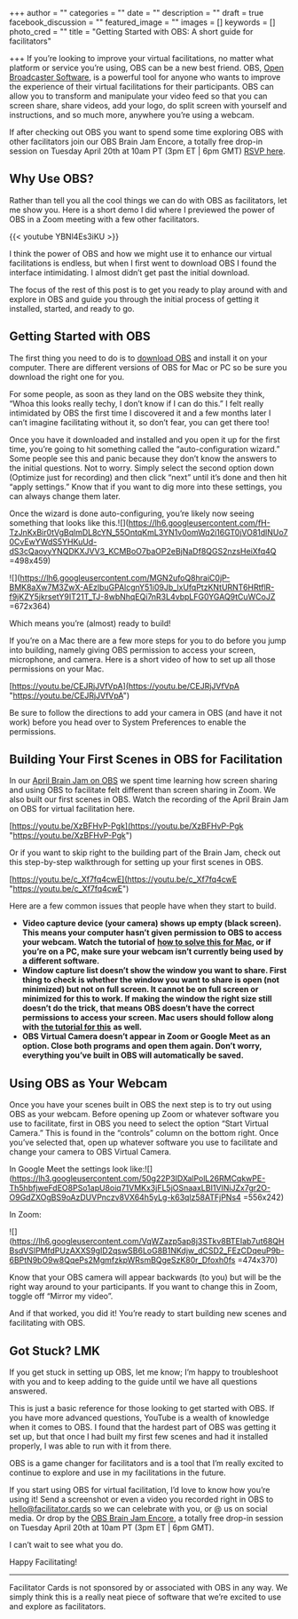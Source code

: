 +++
author = ""
categories = ""
date = ""
description = ""
draft = true
facebook_discussion = ""
featured_image = ""
images = []
keywords = []
photo_cred = ""
title = "Getting Started with OBS: A short guide for facilitators"

+++
If you’re looking to improve your virtual facilitations, no matter what platform or service you’re using, OBS can be a new best friend. OBS, [Open Broadcaster Software](https://obsproject.com/), is a powerful tool for anyone who wants to improve the experience of their virtual facilitations for their participants. OBS can allow you to transform and manipulate your video feed so that you can screen share, share videos, add your logo, do split screen with yourself and instructions, and so much more, anywhere you’re using a webcam.

If after checking out OBS you want to spend some time exploring OBS with other facilitators join our OBS Brain Jam Encore, a totally free drop-in session on Tuesday April 20th at 10am PT (3pm ET | 6pm GMT) [RSVP here](https://airtable.com/shrVWPmwEsQPdooe4).

## **Why Use OBS?**

Rather than tell you all the cool things we can do with OBS as facilitators, let me show you. Here is a short demo I did where I previewed the power of OBS in a Zoom meeting with a few other facilitators.

{{< youtube YBNl4Es3iKU >}}

I think the power of OBS and how we might use it to enhance our virtual facilitations is endless, but when I first went to download OBS I found the interface intimidating. I almost didn’t get past the initial download.

The focus of the rest of this post is to get you ready to play around with and explore in OBS and guide you through the initial process of getting it installed, started, and ready to go.

## **Getting Started with OBS**

The first thing you need to do is to [download OBS](https://obsproject.com/) and install it on your computer. There are different versions of OBS for Mac or PC so be sure you download the right one for you.

For some people, as soon as they land on the OBS website they think, “Whoa this looks really techy, I don’t know if I can do this.” I felt really intimidated by OBS the first time I discovered it and a few months later I can’t imagine facilitating without it, so don’t fear, you can get there too!

Once you have it downloaded and installed and you open it up for the first time, you’re going to hit something called the “auto-configuration wizard.” Some people see this and panic because they don’t know the answers to the initial questions. Not to worry. Simply select the second option down (Optimize just for recording) and then click “next” until it’s done and then hit “apply settings.” Know that if you want to dig more into these settings, you can always change them later.

Once the wizard is done auto-configuring, you’re likely now seeing something that looks like this.![](https://lh6.googleusercontent.com/fH-TzJnKxBir0tVgBqlmDL8cYN_55OntqKmL3YN1v0omWq2i16GT0jVO81dlNUo70CvEwYWdS5YHKuUd-dS3cQaoyyYNQDKXJVV3_KCMBoO7baOP2eBjNaDf8QGS2nzsHeiXfq4Q =498x459)

![](https://lh6.googleusercontent.com/MGN2ufoQ8hraiC0jP-BMK8aXw7M3ZwX-AEzlbuGPAlcgnY51i09Jb_lxUfqPtzKNtURNT6HRtflR-f9jKZY5jkrsetY9IT21T_TJ-8wbNhqEQi7nR3L4vbpLFG0YGAQ9tCuWCoJZ =672x364)

Which means you’re (almost) ready to build!

If you’re on a Mac there are a few more steps for you to do before you jump into building, namely giving OBS permission to access your screen, microphone, and camera. Here is a short video of how to set up all those permissions on your Mac.

[https://youtu.be/CEJRjJVfVpA](https://youtu.be/CEJRjJVfVpA "https://youtu.be/CEJRjJVfVpA")

Be sure to follow the directions to add your camera in OBS (and have it not work) before you head over to System Preferences to enable the permissions.

## **Building Your First Scenes in OBS for Facilitation**

In our [April Brain Jam on OBS](https://www.facilitator.cards/blog/facilitator-cards-brain-jam-using-obs-for-virtual-facilitation/) we spent time learning how screen sharing and using OBS to facilitate felt different than screen sharing in Zoom. We also built our first scenes in OBS. Watch the recording of the April Brain Jam on OBS for virtual facilitation here.

[https://youtu.be/XzBFHvP-Pgk](https://youtu.be/XzBFHvP-Pgk "https://youtu.be/XzBFHvP-Pgk")

Or if you want to skip right to the building part of the Brain Jam, check out this step-by-step walkthrough for setting up your first scenes in OBS.

[https://youtu.be/c_Xf7fq4cwE](https://youtu.be/c_Xf7fq4cwE "https://youtu.be/c_Xf7fq4cwE")

Here are a few common issues that people have when they start to build.

* **Video capture device (your camera) shows up empty (black screen). This means your computer hasn’t given permission to OBS to access your webcam. Watch the tutorial of** [**how to solve this for Mac**](https://youtu.be/CEJRjJVfVpA)**, or if you’re on a PC, make sure your webcam isn’t currently being used by a different software.**
* **Window capture list doesn’t show the window you want to share. First thing to check is whether the window you want to share is open (not minimized) but not on full screen. It cannot be on full screen or minimized for this to work. If making the window the right size still doesn’t do the trick, that means OBS doesn’t have the correct permissions to access your screen. Mac users should follow along with** [**the tutorial for this**](https://youtu.be/CEJRjJVfVpA?t=198) **as well.**
* **OBS Virtual Camera doesn’t appear in Zoom or Google Meet as an option. Close both programs and open them again. Don’t worry, everything you’ve built in OBS will automatically be saved.**

## **Using OBS as Your Webcam**

Once you have your scenes built in OBS the next step is to try out using OBS as your webcam. Before opening up Zoom or whatever software you use to facilitate, first in OBS you need to select the option “Start Virtual Camera.” This is found in the “controls” column on the bottom right. Once you’ve selected that, open up whatever software you use to facilitate and change your camera to OBS Virtual Camera.

In Google Meet the settings look like:![](https://lh3.googleusercontent.com/50g22P3IDXalPolL26RMCqkwPE-Th5hbfjweFdEO8PSo1apU8oiq71VMKx3jFL5jOSnaaxLBI1VINiJZx7gr2O-O9GdZXOgBS9oAzDUVPnczv8VX64h5yLg-k63qlz58ATFjPNs4 =556x242)

In Zoom:

![](https://lh6.googleusercontent.com/VqWZazp5ap8j3STkv8BTEIab7ut68QHBsdVSlPMfdPUzAXXS9gID2qswSB6LoG8B1NKdjw_dCSD2_FEzCDqeuP9b-6BPtN9bO9w8QqePs2MgmfzkpWRsmBQgeSzK80r_Dfoxh0fs =474x370)

Know that your OBS camera will appear backwards (to you) but will be the right way around to your participants. If you want to change this in Zoom, toggle off “Mirror my video”.

And if that worked, you did it! You’re ready to start building new scenes and facilitating with OBS.

## **Got Stuck? LMK**

If you get stuck in setting up OBS, let me know; I’m happy to troubleshoot with you and to keep adding to the guide until we have all questions answered.

This is just a basic reference for those looking to get started with OBS. If you have more advanced questions, YouTube is a wealth of knowledge when it comes to OBS. I found that the hardest part of OBS was getting it set up, but that once I had built my first few scenes and had it installed properly, I was able to run with it from there.

OBS is a game changer for facilitators and is a tool that I’m really excited to continue to explore and use in my facilitations in the future.

If you start using OBS for virtual facilitation, I’d love to know how you’re using it! Send a screenshot or even a video you recorded right in OBS to hello@facilitator.cards so we can celebrate with you, or @ us on social media. Or drop by the [OBS Brain Jam Encore](https://airtable.com/shrVWPmwEsQPdooe4), a totally free drop-in session on Tuesday April 20th at 10am PT (3pm ET | 6pm GMT).

I can’t wait to see what you do.

Happy Facilitating!

***

Facilitator Cards is not sponsored by or associated with OBS in any way. We simply think this is a really neat piece of software that we’re excited to use and explore as facilitators.